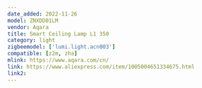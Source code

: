 ```yaml
---
date_added: 2022-11-26
model: ZNXDD01LM
vendor: Aqara
title: Smart Ceiling Lamp L1 350
category: light
zigbeemodel: ['lumi.light.acn003']
compatible: [z2m, zha]
mlink: https://www.aqara.com/cn/
link: https://www.aliexpress.com/item/1005004651334675.html
link2: 
---
```

